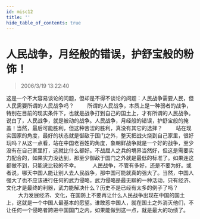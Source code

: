 ```yaml
---
id: misc12
title: ''
hide_table_of_contents: true
---
```


# 人民战争，月经般的错误，护舒宝般的粉饰！

> 2006/3/19 13:22:40

这是一个不大容易谈论的问题，但却是不得不谈论的问题：人民战争需要人民，但人民需要所谓的人民战争吗？
　　
所谓的人民战争，本质上是一种弱者的战争，特别在目前的现实条件下，也就是战争打到自己的国土上，才有所谓的人民战争。说白了，人民战争，就是被动的战争。人民战争，月经般的错误，护舒宝般的掩盖！当然，最后可能胜利，但这种苦涩的胜利，真没有其它的选择？
　　
站在现实国家的角度，最好的状态就是御敌于国门之外，整天把战火烧到自己家里，很好玩吗？从这一点看，站在中国老百姓的角度，象朝鲜战争就是一个好的战争，至少没有在自己家里打，这就比什么都好。不战屈人之兵的境界当然好，但这是需要实力配合的，如果实力没达到，那至少御敌于国门之外就是最低的标准了。如果连这都做不到，只能说比较的不幸。
　　
人民战争，不管有多好，还是不要为好。或者说，哪天中国人能让别人去人民战争，那中国可能就真的强大了。当然，中国人强大了也不应该进行任何的武力侵略，武力侵略是最无聊的一种活动，只有经济、文化才是最终的利器，武力能解决什么？历史不是已经有太多的例子了吗？
　　
大力发展经济、文化，在国防上不要再让什么人民战争出现在中国的国土上，这就是一个中国人最基本的愿望。谁敢惹中国人，就在国土之外消灭他们，不让任何一个侵略者跨进中国国门之内，如果能做到这一点，就是最大的功绩了。